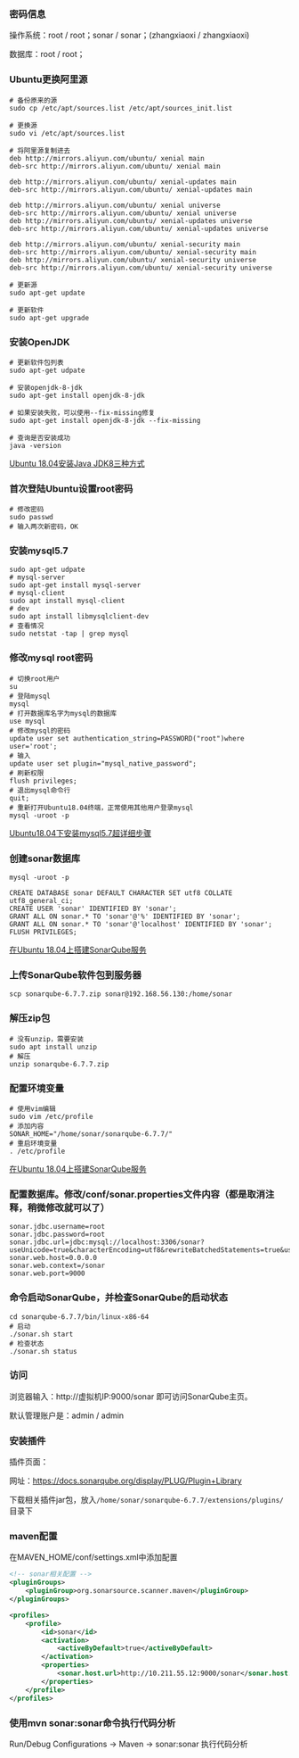 ### 密码信息

操作系统：root / root；sonar / sonar；(zhangxiaoxi / zhangxiaoxi)

数据库：root / root；



### Ubuntu更换阿里源

```shell
# 备份原来的源
sudo cp /etc/apt/sources.list /etc/apt/sources_init.list

# 更换源
sudo vi /etc/apt/sources.list

# 将阿里源复制进去
deb http://mirrors.aliyun.com/ubuntu/ xenial main
deb-src http://mirrors.aliyun.com/ubuntu/ xenial main

deb http://mirrors.aliyun.com/ubuntu/ xenial-updates main
deb-src http://mirrors.aliyun.com/ubuntu/ xenial-updates main

deb http://mirrors.aliyun.com/ubuntu/ xenial universe
deb-src http://mirrors.aliyun.com/ubuntu/ xenial universe
deb http://mirrors.aliyun.com/ubuntu/ xenial-updates universe
deb-src http://mirrors.aliyun.com/ubuntu/ xenial-updates universe

deb http://mirrors.aliyun.com/ubuntu/ xenial-security main
deb-src http://mirrors.aliyun.com/ubuntu/ xenial-security main
deb http://mirrors.aliyun.com/ubuntu/ xenial-security universe
deb-src http://mirrors.aliyun.com/ubuntu/ xenial-security universe

# 更新源
sudo apt-get update

# 更新软件
sudo apt-get upgrade

```





### 安装OpenJDK

```shell
# 更新软件包列表
sudo apt-get udpate

# 安装openjdk-8-jdk
sudo apt-get install openjdk-8-jdk

# 如果安装失败，可以使用--fix-missing修复
sudo apt-get install openjdk-8-jdk --fix-missing

# 查询是否安装成功
java -version
```

[Ubuntu 18.04安装Java JDK8三种方式](<https://blog.csdn.net/zbj18314469395/article/details/86064849>)



### 首次登陆Ubuntu设置root密码

```shell
# 修改密码
sudo passwd
# 输入两次新密码，OK
```



### 安装mysql5.7

```shell
sudo apt-get udpate
# mysql-server
sudo apt-get install mysql-server
# mysql-client
sudo apt install mysql-client
# dev
sudo apt install libmysqlclient-dev
# 查看情况
sudo netstat -tap | grep mysql
```





### 修改mysql root密码

```shell
# 切换root用户
su
# 登陆mysql
mysql
# 打开数据库名字为mysql的数据库
use mysql
# 修改mysql的密码
update user set authentication_string=PASSWORD("root")where user='root';
# 输入
update user set plugin="mysql_native_password";
# 刷新权限
flush privileges;
# 退出mysql命令行
quit;
# 重新打开Ubuntu18.04终端，正常使用其他用户登录mysql
mysql -uroot -p
```

[Ubuntu18.04下安装mysql5.7超详细步骤](<https://blog.csdn.net/weijianyi/article/details/101540270>)



### 创建sonar数据库

```shell
mysql -uroot -p

CREATE DATABASE sonar DEFAULT CHARACTER SET utf8 COLLATE utf8_general_ci;
CREATE USER 'sonar' IDENTIFIED BY 'sonar';
GRANT ALL ON sonar.* TO 'sonar'@'%' IDENTIFIED BY 'sonar'; 
GRANT ALL ON sonar.* TO 'sonar'@'localhost' IDENTIFIED BY 'sonar';
FLUSH PRIVILEGES;
```

[在Ubuntu 18.04上搭建SonarQube服务](<https://blog.csdn.net/hekaiyou/article/details/82996279>)



### 上传SonarQube软件包到服务器

```shell
scp sonarqube-6.7.7.zip sonar@192.168.56.130:/home/sonar
```

### 解压zip包

```shell
# 没有unzip，需要安装
sudo apt install unzip
# 解压
unzip sonarqube-6.7.7.zip
```



### 配置环境变量

```shell
# 使用vim编辑
sudo vim /etc/profile
# 添加内容
SONAR_HOME="/home/sonar/sonarqube-6.7.7/"
# 重启环境变量
. /etc/profile
```

[在Ubuntu 18.04上搭建SonarQube服务](<https://blog.csdn.net/hekaiyou/article/details/82996279>)



### 配置数据库。修改/conf/sonar.properties文件内容（都是取消注释，稍微修改就可以了）

```shell
sonar.jdbc.username=root
sonar.jdbc.password=root
sonar.jdbc.url=jdbc:mysql://localhost:3306/sonar?useUnicode=true&characterEncoding=utf8&rewriteBatchedStatements=true&useConfigs=maxPerformance&useSSL=false
sonar.web.host=0.0.0.0
sonar.web.context=/sonar
sonar.web.port=9000
```



### 命令启动SonarQube，并检查SonarQube的启动状态

```shell
cd sonarqube-6.7.7/bin/linux-x86-64
# 启动
./sonar.sh start
# 检查状态
./sonar.sh status
```



### 访问

浏览器输入：http://虚拟机IP:9000/sonar 即可访问SonarQube主页。

默认管理账户是：admin / admin



### 安装插件

插件页面：

网址：<https://docs.sonarqube.org/display/PLUG/Plugin+Library>

下载相关插件jar包，放入``/home/sonar/sonarqube-6.7.7/extensions/plugins/``目录下



### maven配置

在MAVEN_HOME/conf/settings.xml中添加配置

```xml
<!-- sonar相关配置 -->
<pluginGroups>
    <pluginGroup>org.sonarsource.scanner.maven</pluginGroup>
</pluginGroups>

<profiles>
    <profile>
        <id>sonar</id>
        <activation>
            <activeByDefault>true</activeByDefault>
        </activation>
        <properties>
            <sonar.host.url>http://10.211.55.12:9000/sonar</sonar.host.url>
        </properties>
    </profile>
</profiles>
```



### 使用mvn sonar:sonar命令执行代码分析

Run/Debug Configurations -> Maven -> sonar:sonar 执行代码分析